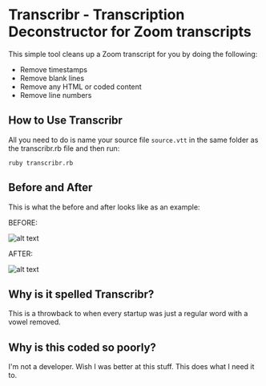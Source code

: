 # Transcribr - Transcription Deconstructor for Zoom transcripts 

This simple tool cleans up a Zoom transcript for you by doing the following:

* Remove timestamps
* Remove blank lines
* Remove any HTML or coded content
* Remove line numbers

## How to Use Transcribr

All you need to do is name your source file `source.vtt` in the same folder as the transcribr.rb file and then run:

```
ruby transcribr.rb
```

## Before and After

This is what the before and after looks like as an example:

BEFORE:

![alt text](https://github.com/discoposse/transcribr/raw/master/images/before.png "Before Transcribr")

AFTER:

![alt text](https://github.com/discoposse/transcribr/raw/master/images/after.png "After Transcribr")



## Why is it spelled Transcribr?

This is a throwback to when every startup was just a regular word with a vowel removed.  

## Why is this coded so poorly?

I'm not a developer.  Wish I was better at this stuff.  This does what I need it to.
